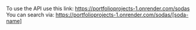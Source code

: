 To use the API use this link:
https://portfolioprojects-1.onrender.com/sodas
You can search via:
https://portfolioprojects-1.onrender.com/sodas/[soda-name]
